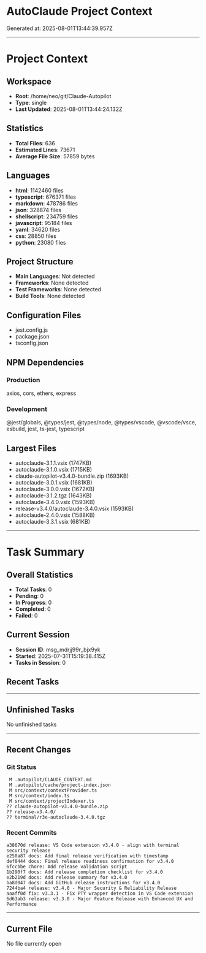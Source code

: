 # AutoClaude Project Context

Generated at: 2025-08-01T13:44:39.957Z

---

# Project Context

## Workspace
- **Root**: /home/neo/git/Claude-Autopilot
- **Type**: single
- **Last Updated**: 2025-08-01T13:44:24.132Z

## Statistics
- **Total Files**: 636
- **Estimated Lines**: 73671
- **Average File Size**: 57859 bytes

## Languages
- **html**: 1142460 files
- **typescript**: 676371 files
- **markdown**: 478786 files
- **json**: 328874 files
- **shellscript**: 234759 files
- **javascript**: 95184 files
- **yaml**: 34620 files
- **css**: 28850 files
- **python**: 23080 files

## Project Structure
- **Main Languages**: Not detected
- **Frameworks**: None detected
- **Test Frameworks**: None detected
- **Build Tools**: None detected

## Configuration Files
- jest.config.js
- package.json
- tsconfig.json


## NPM Dependencies
### Production
axios, cors, ethers, express

### Development
@jest/globals, @types/jest, @types/node, @types/vscode, @vscode/vsce, esbuild, jest, ts-jest, typescript


## Largest Files
- autoclaude-3.1.1.vsix (1747KB)
- autoclaude-3.1.0.vsix (1715KB)
- claude-autopilot-v3.4.0-bundle.zip (1693KB)
- autoclaude-3.0.1.vsix (1681KB)
- autoclaude-3.0.0.vsix (1672KB)
- autoclaude-3.1.2.tgz (1643KB)
- autoclaude-3.4.0.vsix (1593KB)
- release-v3.4.0/autoclaude-3.4.0.vsix (1593KB)
- autoclaude-2.4.0.vsix (1588KB)
- autoclaude-3.3.1.vsix (681KB)


---

# Task Summary

## Overall Statistics
- **Total Tasks**: 0
- **Pending**: 0
- **In Progress**: 0
- **Completed**: 0
- **Failed**: 0

## Current Session
- **Session ID**: msg_mdrjj99r_bjx9yk
- **Started**: 2025-07-31T15:19:38.415Z
- **Tasks in Session**: 0

## Recent Tasks



---

## Unfinished Tasks
No unfinished tasks

---

## Recent Changes

### Git Status
```
 M .autopilot/CLAUDE_CONTEXT.md
 M .autopilot/cache/project-index.json
 M src/context/contextProvider.ts
 M src/context/index.ts
 M src/context/projectIndexer.ts
?? claude-autopilot-v3.4.0-bundle.zip
?? release-v3.4.0/
?? terminal/r3e-autoclaude-3.4.0.tgz

```

### Recent Commits
```
a38670d release: VS Code extension v3.4.0 - align with terminal security release
e250a87 docs: Add final release verification with timestamp
def0444 docs: Final release readiness confirmation for v3.4.0
6fccbbe chore: Add release validation script
1b290f7 docs: Add release completion checklist for v3.4.0
e2b219d docs: Add release summary for v3.4.0
ba8d047 docs: Add GitHub release instructions for v3.4.0
7244ba4 release: v3.4.0 - Major Security & Reliability Release
aaaff0d fix: v3.3.1 - Fix PTY wrapper detection in VS Code extension
6d63ab3 release: v3.3.0 - Major Feature Release with Enhanced UX and Performance

```

---

## Current File
No file currently open
